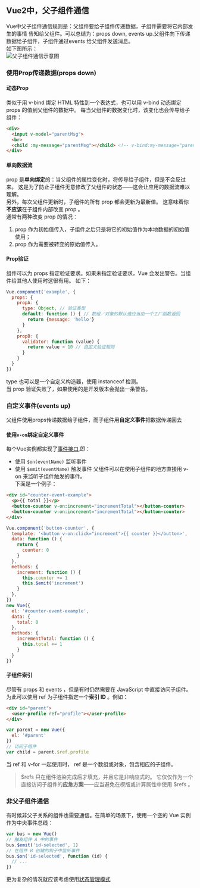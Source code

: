 ## Vue2中，父子组件通信
Vue中父子组件通信规则是：父组件要给子组件传递数据，子组件需要将它内部发生的事情
告知给父组件。可以总结为：props down, events up.父组件向下传递数据给子组件，子组件通过events
给父组件发送消息。  
如下图所示：  
![父子组件通信示意图](http://cn.vuejs.org/images/props-events.png)

### 使用Prop传递数据(props down)

#### 动态Prop
类似于用 v-bind 绑定 HTML 特性到一个表达式，也可以用 v-bind 动态绑定 props 的值到父组件的数据中。
每当父组件的数据变化时，该变化也会传导给子组件：
```HTML
<div>
  <input v-model="parentMsg">
  <br>
  <child :my-message="parentMsg"></child> <!-- v-bind:my-message="parentMsg"的缩写 -->
</div>
```

#### 单向数据流
prop 是**单向绑定**的：当父组件的属性变化时，将传导给子组件，但是不会反过来。
这是为了防止子组件无意修改了父组件的状态——这会让应用的数据流难以理解。   
另外，每次父组件更新时，子组件的所有 prop 都会更新为最新值。
这意味着你**不应该**在子组件内部改变 prop 。   
通常有两种改变 prop 的情况：
1. prop 作为初始值传入，子组件之后只是将它的初始值作为本地数据的初始值使用；
2. prop 作为需要被转变的原始值传入。

#### Prop验证
组件可以为 props 指定验证要求。如果未指定验证要求，Vue 会发出警告。当组件给其他人使用时这很有用。
如下：
```js
Vue.component('example', {
  props: {
    propA: {
      type: Object, // 验证类型
      default: function () { // 数组／对象的默认值应当由一个工厂函数返回
        return {message: 'hello'}
      }
    },
    propB: {
      validator: function (value) {
        return value > 10 // 自定义验证规则
      }
    }
  }
})
```
type 也可以是一个自定义构造器，使用 instanceof 检测。  
当 prop 验证失败了，如果使用的是开发版本会抛出一条警告。

### 自定义事件(events up)
父组件使用props传递数据给子组件，而子组件用**自定义事件**把数据传递回去  

#### 使用`v-on`绑定自定义事件
每个Vue实例都实现了[事件接口](http://cn.vuejs.org/v2/api/#Instance-Methods-Events),即：
- 使用 `$on(eventName)` 监听事件
- 使用 `$emit(eventName)` 触发事件
父组件可以在使用子组件的地方直接用 v-on 来监听子组件触发的事件。  
下面是一个例子：
```html
<div id="counter-event-example">
  <p>{{ total }}</p>
  <button-counter v-on:increment="incrementTotal"></button-counter>
  <button-counter v-on:increment="incrementTotal"></button-counter>
</div>
```
```js
Vue.component('button-counter', {
  template: '<button v-on:click="increment">{{ counter }}</button>',
  data: function () {
    return {
      counter: 0
    }
  },
  methods: {
    increment: function () {
      this.counter += 1
      this.$emit('increment')
    }
  },
})
new Vue({
  el: '#counter-event-example',
  data: {
    total: 0
  },
  methods: {
    incrementTotal: function () {
      this.total += 1
    }
  }
})
```

#### 子组件索引
尽管有 props 和 events ，但是有时仍然需要在 JavaScript 中直接访问子组件。
为此可以使用 ref 为子组件指定一个**索引 ID** 。例如：
```html
<div id="parent">
  <user-profile ref="profile"></user-profile>
</div>
```
```js
var parent = new Vue({
  el: '#parent'
})
// 访问子组件
var child = parent.$ref.profile
```
当 ref 和 v-for 一起使用时， ref 是一个数组或对象，包含相应的子组件。
> $refs 只在组件渲染完成后才填充，并且它是非响应式的。
它仅仅作为一个直接访问子组件的**应急方案**——应当避免在模版或计算属性中使用 $refs 。

### 非父子组件通信
有时候非父子关系的组件也需要通信。在简单的场景下，使用一个空的 Vue 实例作为中央事件总线：
```js
var bus = new Vue()
// 触发组件 A 中的事件
bus.$emit('id-selected', 1)
// 在组件 B 创建的钩子中监听事件
bus.$on('id-selected', function (id) {
  // ...
})
```
更为复杂的情况就应该考虑使用[状态管理模式](http://cn.vuejs.org/v2/guide/state-management.html)

